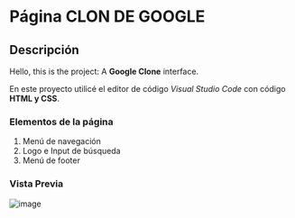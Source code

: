 # Página CLON DE GOOGLE
## Descripción
Hello, this is the project: A  **Google Clone** interface.

En este proyecto utilicé el editor de código *Visual Studio Code* con código **HTML y CSS**.

### Elementos de la página
<ol>
  <li>Menú de navegación</li>
  <li>Logo e Input de búsqueda</li>
  <li>Menú de footer</li>
</ol>

### Vista Previa
![image](https://github.com/NathalieRZ/Google-Clone/assets/45669056/92cda646-378c-4c1f-8f34-8263efd302a1)
